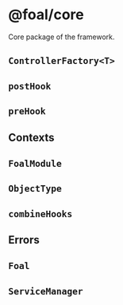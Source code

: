 # @foal/core

Core package of the framework.

## `ControllerFactory<T>`

## `postHook`

## `preHook`

## Contexts

## `FoalModule`

## `ObjectType`

## `combineHooks`

## Errors

## `Foal`

## `ServiceManager`